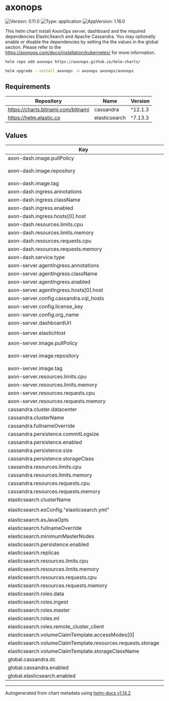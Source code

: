 # axonops

![Version: 0.11.0](https://img.shields.io/badge/Version-0.11.0-informational?style=flat-square) ![Type: application](https://img.shields.io/badge/Type-application-informational?style=flat-square) ![AppVersion: 1.16.0](https://img.shields.io/badge/AppVersion-1.16.0-informational?style=flat-square)

This helm chart install AxonOps server, dashboard and the required dependencies ElasticSearch and Apache Cassandra. You may optionally enable or disable the dependencies by setting the the values in the global section. Please refer to the https://axonops.com/docs/installation/kubernetes/ for more information.

```sh
helm repo add axonops https://axonops.github.io/helm-charts/

helm upgrade --install axonops -n axonops axonops/axonops
```

## Requirements

| Repository | Name | Version |
|------------|------|---------|
| https://charts.bitnami.com/bitnami | cassandra | ^12.1.3 |
| https://helm.elastic.co | elasticsearch | ^7.13.3 |

## Values

| Key | Type | Default | Description |
|-----|------|---------|-------------|
| axon-dash.image.pullPolicy | string | `"IfNotPresent"` |  |
| axon-dash.image.repository | string | `"registry.axonops.com/axonops-public/axonops-docker/axon-dash"` |  |
| axon-dash.image.tag | string | `"latest"` |  |
| axon-dash.ingress.annotations | object | `{}` |  |
| axon-dash.ingress.className | string | `"nginx"` |  |
| axon-dash.ingress.enabled | bool | `false` |  |
| axon-dash.ingress.hosts[0].host | string | `"axonops.example.com"` |  |
| axon-dash.resources.limits.cpu | string | `"1000m"` |  |
| axon-dash.resources.limits.memory | string | `"1500Mi"` |  |
| axon-dash.resources.requests.cpu | string | `"10m"` |  |
| axon-dash.resources.requests.memory | string | `"256Mi"` |  |
| axon-dash.service.type | string | `"ClusterIP"` |  |
| axon-server.agentIngress.annotations | object | `{}` |  |
| axon-server.agentIngress.className | string | `"nginx"` |  |
| axon-server.agentIngress.enabled | bool | `false` |  |
| axon-server.agentIngress.hosts[0].host | string | `"axonops-agents.example.com"` |  |
| axon-server.config.cassandra.cql_hosts | list | `[]` |  |
| axon-server.config.license_key | string | `""` |  |
| axon-server.config.org_name | string | `"example"` |  |
| axon-server.dashboardUrl | string | `"https://axonops.example.com"` |  |
| axon-server.elasticHost | string | `"http://axonops-elastic-master:9200"` |  |
| axon-server.image.pullPolicy | string | `"IfNotPresent"` |  |
| axon-server.image.repository | string | `"registry.axonops.com/axonops-public/axonops-docker/axon-server"` |  |
| axon-server.image.tag | string | `"latest"` |  |
| axon-server.resources.limits.cpu | string | `"1000m"` |  |
| axon-server.resources.limits.memory | string | `"1024Mi"` |  |
| axon-server.resources.requests.cpu | string | `"100m"` |  |
| axon-server.resources.requests.memory | string | `"128Mi"` |  |
| cassandra.cluster.datacenter | string | `"axonops1"` |  |
| cassandra.clusterName | string | `"axonops-cassandra"` |  |
| cassandra.fullnameOverride | string | `"axonops-cassandra"` |  |
| cassandra.persistence.commitLogsize | string | `"4Gi"` |  |
| cassandra.persistence.enabled | bool | `true` |  |
| cassandra.persistence.size | string | `"20Gi"` |  |
| cassandra.persistence.storageClass | string | `""` |  |
| cassandra.resources.limits.cpu | string | `"1"` |  |
| cassandra.resources.limits.memory | string | `"2Gi"` |  |
| cassandra.resources.requests.cpu | string | `"500m"` |  |
| cassandra.resources.requests.memory | string | `"1Gi"` |  |
| elasticsearch.clusterName | string | `"axonops-elastic"` |  |
| elasticsearch.esConfig."elasticsearch.yml" | string | `"thread_pool.write.queue_size: 2000\n"` |  |
| elasticsearch.esJavaOpts | string | `"-Xms512M -Xmx512M"` |  |
| elasticsearch.fullnameOverride | string | `"axonops-elastic"` |  |
| elasticsearch.minimumMasterNodes | int | `1` |  |
| elasticsearch.persistence.enabled | bool | `true` |  |
| elasticsearch.replicas | int | `1` |  |
| elasticsearch.resources.limits.cpu | string | `"2000m"` |  |
| elasticsearch.resources.limits.memory | string | `"1Gi"` |  |
| elasticsearch.resources.requests.cpu | string | `"1000m"` |  |
| elasticsearch.resources.requests.memory | string | `"1024Mi"` |  |
| elasticsearch.roles.data | string | `"true"` |  |
| elasticsearch.roles.ingest | string | `"true"` |  |
| elasticsearch.roles.master | string | `"true"` |  |
| elasticsearch.roles.ml | string | `"true"` |  |
| elasticsearch.roles.remote_cluster_client | string | `"true"` |  |
| elasticsearch.volumeClaimTemplate.accessModes[0] | string | `"ReadWriteOnce"` |  |
| elasticsearch.volumeClaimTemplate.resources.requests.storage | string | `"10Gi"` |  |
| elasticsearch.volumeClaimTemplate.storageClassName | string | `""` |  |
| global.cassandra.dc | string | `"axonops1"` |  |
| global.cassandra.enabled | bool | `true` |  |
| global.elasticsearch.enabled | bool | `true` |  |

----------------------------------------------
Autogenerated from chart metadata using [helm-docs v1.14.2](https://github.com/norwoodj/helm-docs/releases/v1.14.2)

